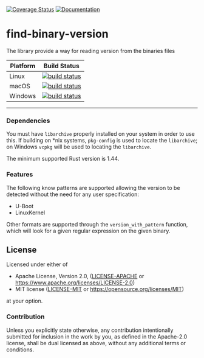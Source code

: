 [![Coverage Status](https://coveralls.io/repos/github/OSSystems/find-binary-version-rs/badge.svg?branch=master)](https://coveralls.io/github/OSSystems/find-binary-version-rs?branch=master)
[![Documentation](https://docs.rs/find-binary-version/badge.svg)](https://docs.rs/find-binary-version)

# find-binary-version

The library provide a way for reading version from the binaries files

| Platform | Build Status |
| -------- | ------------ |
| Linux | [![build status](https://github.com/OSSystems/find-binary-version-rs/workflows/CI%20(Linux)/badge.svg)](https://github.com/OSSystems/find-binary-version-rs/actions) |
| macOS | [![build status](https://github.com/OSSystems/find-binary-version-rs/workflows/CI%20(macOS)/badge.svg)](https://github.com/OSSystems/find-binary-version-rs/actions) |
| Windows | [![build status](https://github.com/OSSystems/find-binary-version-rs/workflows/CI%20(Windows)/badge.svg)](https://github.com/OSSystems/find-binary-version-rs/actions) |

---

### Dependencies

You must have `libarchive` properly installed on your system in order to use
this. If building on *nix systems, `pkg-config` is used to locate the
`libarchive`; on Windows `vcpkg` will be used to locating the `libarchive`.

The minimum supported Rust version is 1.44.

### Features

The following know patterns are supported allowing the version to be detected
without the need for any user specification:

* U-Boot
* LinuxKernel

Other formats are supported through the `version_with_pattern` function,
which will look for a given regular expression on the given binary.

## License

Licensed under either of

 * Apache License, Version 2.0, ([LICENSE-APACHE](LICENSE-APACHE) or https://www.apache.org/licenses/LICENSE-2.0)
 * MIT license ([LICENSE-MIT](LICENSE-MIT) or https://opensource.org/licenses/MIT)

at your option.

### Contribution

Unless you explicitly state otherwise, any contribution intentionally
submitted for inclusion in the work by you, as defined in the
Apache-2.0 license, shall be dual licensed as above, without any
additional terms or conditions.
